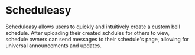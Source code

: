 # Scheduleasy

Scheduleasy allows users to quickly and intuitively create a custom bell schedule. After uploading their created schdules for others to view, schedule owners can send messages to their schedule's page, allowing for universal announcements and updates.
